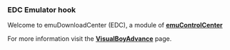 ### EDC Emulator hook

Welcome to emuDownloadCenter (EDC), a module of [**emuControlCenter**](https://github.com/PhoenixInteractiveNL/emuControlCenter/wiki/)

For more information visit the [**VisualBoyAdvance**](https://github.com/PhoenixInteractiveNL/edc-masterhook/wiki/Emulator-visualboyadvance#menu) page.
